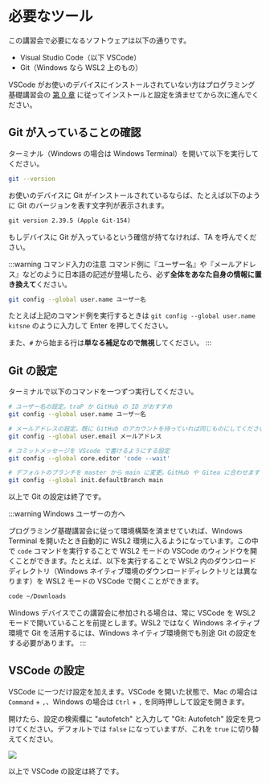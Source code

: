 # 必要なツール

この講習会で必要になるソフトウェアは以下の通りです。

- Visual Studio Code（以下 VSCode）
- Git（Windows なら WSL2 上のもの）

VSCode がお使いのデバイスにインストールされていない方はプログラミング基礎講習会の [第 0 章](https://pg-basic.trap.show/text/chapter-0/) に従ってインストールと設定を済ませてから次に進んでください。

## Git が入っていることの確認

ターミナル（Windows の場合は Windows Terminal）を開いて以下を実行してください。

```sh
git --version
```

お使いのデバイスに Git がインストールされているならば、たとえば以下のように Git のバージョンを表す文字列が表示されます。

```txt
git version 2.39.5 (Apple Git-154)
```

もしデバイスに Git が入っているという確信が持てなければ、TA を呼んでください。

:::warning コマンド入力の注意
コマンド例に『ユーザー名』や『メールアドレス』などのように日本語の記述が登場したら、必ず**全体をあなた自身の情報に置き換えて**ください。

```sh
git config --global user.name ユーザー名
```

たとえば上記のコマンド例を実行するときは `git config --global user.name kitsne` のように入力して Enter を押してください。

また、`#` から始まる行は**単なる補足なので無視**してください。
:::

## Git の設定

ターミナルで以下のコマンドを一つずつ実行してください。

```sh
# ユーザー名の設定。traP か GitHub の ID がおすすめ
git config --global user.name ユーザー名

# メールアドレスの設定。既に GitHub のアカウントを持っていれば同じものにしてください
git config --global user.email メールアドレス

# コミットメッセージを VScode で書けるようにする設定
git config --global core.editor 'code --wait'

# デフォルトのブランチを master から main に変更。GitHub や Gitea に合わせます
git config --global init.defaultBranch main
```

以上で Git の設定は終了です。

:::warning Windows ユーザーの方へ

プログラミング基礎講習会に従って環境構築を済ませていれば、Windows Terminal を開いたとき自動的に WSL2 環境に入るようになっています。この中で `code` コマンドを実行することで WSL2 モードの VSCode のウィンドウを開くことができます。たとえば、以下を実行することで WSL2 内のダウンロードディレクトリ（Windows ネイティブ環境のダウンロードディレクトリとは異なります）を WSL2 モードの VSCode で開くことができます。

```sh
code ~/Downloads
```

Windows デバイスでこの講習会に参加される場合は、常に VSCode を WSL2 モードで開いていることを前提とします。WSL2 ではなく Windows ネイティブ環境で Git を活用するには、Windows ネイティブ環境側でも別途 Git の設定をする必要があります。
:::

## VSCode の設定

VSCode に一つだけ設定を加えます。VSCode を開いた状態で、Mac の場合は `Command` + `,`、Windows の場合は `Ctrl` + `,` を同時押しして設定を開きます。

開けたら、設定の検索欄に "autofetch" と入力して "Git: Autofetch" 設定を見つけてください。デフォルトでは `false` になっていますが、これを `true` に切り替えてください。

![](https://md.trap.jp/uploads/upload_548a7000d4128b08a7a36fcd1efec2ac.png)

以上で VSCode の設定は終了です。